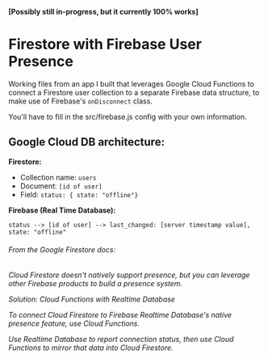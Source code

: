**[Possibly still in-progress, but it currently 100% works]**

# Firestore with Firebase User Presence 

Working files from an app I built that leverages Google Cloud Functions to connect a Firestore user collection to a separate Firebase data structure, to make use of Firebase's `onDisconnect` class. 

You'll have to fill in the src/firebase.js config with your own information. 

## Google Cloud DB architecture:
**Firestore:**
- Collection name: `users`
- Document: `[id of user]`
- Field: `status: { state: "offline"}`

**Firebase (Real Time Database):**

`status --> [id of user] --> last_changed: [server timestamp value], state: "offline"`




###### From the Google Firestore docs:

*Cloud Firestore doesn't natively support presence, but you can leverage other Firebase products to build a presence system.*

*Solution: Cloud Functions with Realtime Database*

*To connect Cloud Firestore to Firebase Realtime Database's native presence feature, use Cloud Functions.*

*Use Realtime Database to report connection status, then use Cloud Functions to mirror that data into Cloud Firestore.*

